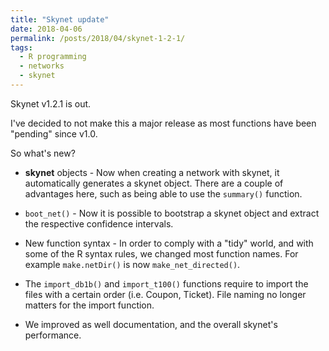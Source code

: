 ```yaml
---
title: "Skynet update"
date: 2018-04-06
permalink: /posts/2018/04/skynet-1-2-1/
tags:
  - R programming
  - networks
  - skynet
---
```


Skynet v1.2.1 is out.

I've decided to not make this a major release as most functions have been "pending" since v1.0.

So what's new?

- **skynet** objects - Now when creating a network with skynet, it automatically generates a skynet object. There are a couple of advantages here, such as being able to use the `summary()` function.

- `boot_net()` - Now it is possible to bootstrap a skynet object and extract the respective confidence intervals.

- New function syntax - In order to comply with a "tidy" world, and with some of the R syntax rules, we changed most function names. For example `make.netDir()` is now `make_net_directed()`.

- The `import_db1b()` and `import_t100()` functions require to import the files with a certain order (i.e. Coupon, Ticket). File naming no longer matters for the import function.

- We improved as well documentation, and the overall skynet's performance.

